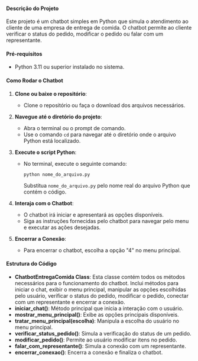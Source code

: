 #### Descrição do Projeto
Este projeto é um chatbot simples em Python que simula o atendimento ao cliente de uma empresa de entrega de comida. O chatbot permite ao cliente verificar o status do pedido, modificar o pedido ou falar com um representante.

#### Pré-requisitos
- Python 3.11 ou superior instalado no sistema.

#### Como Rodar o Chatbot
1. **Clone ou baixe o repositório**:
   - Clone o repositório ou faça o download dos arquivos necessários.

2. **Navegue até o diretório do projeto**:
   - Abra o terminal ou o prompt de comando.
   - Use o comando `cd` para navegar até o diretório onde o arquivo Python está localizado.

3. **Execute o script Python**:
   - No terminal, execute o seguinte comando:
     ```
     python nome_do_arquivo.py
     ```
     Substitua `nome_do_arquivo.py` pelo nome real do arquivo Python que contém o código.

4. **Interaja com o Chatbot**:
   - O chatbot irá iniciar e apresentará as opções disponíveis.
   - Siga as instruções fornecidas pelo chatbot para navegar pelo menu e executar as ações desejadas.

5. **Encerrar a Conexão**:
   - Para encerrar o chatbot, escolha a opção "4" no menu principal.

#### Estrutura do Código
- **ChatbotEntregaComida Class**: Esta classe contém todos os métodos necessários para o funcionamento do chatbot. Inclui métodos para iniciar o chat, exibir o menu principal, manipular as opções escolhidas pelo usuário, verificar o status do pedido, modificar o pedido, conectar com um representante e encerrar a conexão.
- **iniciar_chat()**: Método principal que inicia a interação com o usuário.
- **mostrar_menu_principal()**: Exibe as opções principais disponíveis.
- **tratar_menu_principal(escolha)**: Manipula a escolha do usuário no menu principal.
- **verificar_status_pedido()**: Simula a verificação do status de um pedido.
- **modificar_pedido()**: Permite ao usuário modificar itens no pedido.
- **falar_com_representante()**: Simula a conexão com um representante.
- **encerrar_conexao()**: Encerra a conexão e finaliza o chatbot.

